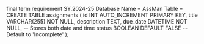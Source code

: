 final term requirement SY.2024-25 
Database Name = AssMan 
Table = CREATE TABLE assignments 
( id INT AUTO_INCREMENT PRIMARY KEY, 
title VARCHAR(255) NOT NULL, 
description TEXT, 
due_date DATETIME NOT NULL, -- Stores both date and time status 
BOOLEAN DEFAULT FALSE -- Default to 'Incomplete' 
);
